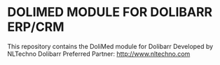 # DOLIMED MODULE FOR DOLIBARR ERP/CRM

This repository contains the DoliMed module for Dolibarr 
Developed by NLTechno Dolibarr Preferred Partner: http://www.nltechno.com
